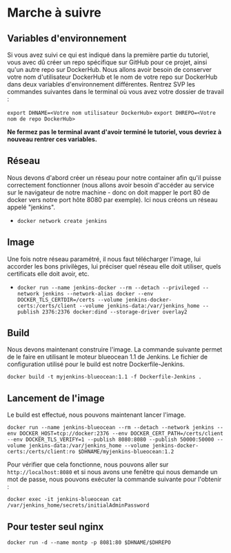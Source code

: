 # Marche à suivre

## Variables d'environnement

Si vous avez suivi ce qui est indiqué dans la première partie du tutoriel,
vous avec dû créer un repo spécifique sur GitHub pour ce projet, ainsi qu'un
autre repo sur DockerHub. Nous allons avoir besoin de conserver votre nom
d'utilisateur DockerHub et le nom de votre repo sur DockerHub dans deux
variables d'environnement différentes. Rentrez SVP les commandes suivantes
dans le terminal où vous avez votre dossier de travail :

`export DHNAME=<Votre nom utilisateur DockerHub>`
`export DHREPO=<Votre nom de repo DockerHub>`

**Ne fermez pas le terminal avant d'avoir terminé le tutoriel, vous devriez à
nouveau rentrer ces variables.**

## Réseau

Nous devons d'abord créer un réseau pour notre container afin qu'il puisse
correctement fonctionner (nous allons avoir besoin d'accéder au service sur
le navigateur de notre machine - donc on doit mapper le port 80 de docker
vers notre port hôte 8080 par exemple). Ici nous créons un réseau appelé
"jenkins".

- `docker network create jenkins`

## Image

Une fois notre réseau paramétré, il nous faut télécharger l'image, lui accorder
les bons privilèges, lui préciser quel réseau elle doit utiliser, quels
certificats elle doit avoir, etc.

- `docker run --name jenkins-docker --rm --detach --privileged --network jenkins --network-alias docker --env DOCKER_TLS_CERTDIR=/certs --volume jenkins-docker-certs:/certs/client --volume jenkins-data:/var/jenkins_home --publish 2376:2376 docker:dind --storage-driver overlay2`

## Build

Nous devons maintenant construire l'image. La commande suivante permet de
le faire en utilisant le moteur blueocean 1.1 de Jenkins. Le fichier de
configuration utilisé pour le build est notre Dockerfile-Jenkins.

`docker build -t myjenkins-blueocean:1.1 -f Dockerfile-Jenkins .`

## Lancement de l'image

Le build est effectué, nous pouvons maintenant lancer l'image.

`docker run --name jenkins-blueocean --rm --detach --network jenkins --env DOCKER_HOST=tcp://docker:2376 --env DOCKER_CERT_PATH=/certs/client --env DOCKER_TLS_VERIFY=1 --publish 8080:8080 --publish 50000:50000 --volume jenkins-data:/var/jenkins_home --volume jenkins-docker-certs:/certs/client:ro $DHNAME/myjenkins-blueocean:1.2` <!--Cette dernière ligne est peut être à changer pour une variable env-->


Pour vérifier que cela fonctionne, nous pouvons aller sur
`http://localhost:8080` et si nous avons une fenêtre qui nous demande un mot
de passe, nous pouvons exécuter la commande suivante pour l'obtenir :

`docker exec -it jenkins-blueocean cat /var/jenkins_home/secrets/initialAdminPassword`

## Pour tester seul nginx

`docker run -d --name montp -p 8081:80 $DHNAME/$DHREPO`

